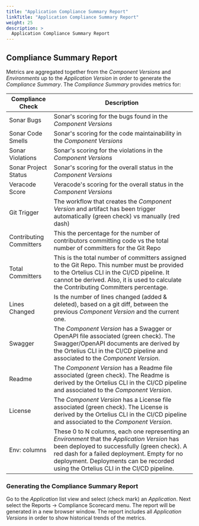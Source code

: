 ```yaml
---
title: "Application Compliance Summary Report"
linkTitle: "Application Compliance Summary Report"
weight: 25
description: >
  Application Compliance Summary Report
---
```


## Compliance Summary Report

Metrics are aggregated together from the _Component Versions_ and _Environments_ up to the _Application Version_ in order to generate the _Compliance Summary_.  The _Compliance Summary_ provides metrics for:

| Compliance Check | Description |
|------------------|-------------|
| Sonar Bugs | Sonar's scoring for the bugs found in the _Component Versions_ |
| Sonar Code Smells | Sonar's scoring for the code maintainability in the _Component Versions_ |
| Sonar Violations | Sonar's scoring for the violations in the _Component Versions_ |
| Sonar Project Status | Sonar's scoring for the overall status in the _Component Versions_ |
| Veracode Score | Veracode's scoring for the overall status in the _Component Versions_ |
| Git Trigger | The workflow that creates the _Component Version_ and artifact has been trigger automatically (green check) vs manually (red dash) |
| Contributing Committers | This the percentage for the number of contributors committing code vs the total number of committers for the Git Repo |
| Total Committers | This is the total number of committers assigned to the Git Repo.  This number must be provided to the Ortelius CLI in the CI/CD pipeline.  It cannot be derived.  Also, it is used to calculate the Contributing Committers percentage. |
| Lines Changed | Is the number of lines changed (added & deleted), based on a git diff, between the previous _Component Version_ and the current one. |
| Swagger | The _Component Version_ has a Swagger or OpenAPI file associated (green check). The Swagger/OpenAPI documents are derived by the Ortelius CLI in the CI/CD pipeline and associated to the _Component Version_. |
| Readme | The _Component Version_ has a Readme file associated (green check). The Readme is derived by the Ortelius CLI in the CI/CD pipeline and associated to the _Component Version_. |
| License | The _Component Version_ has a License file associated (green check). The License is derived by the Ortelius CLI in the CI/CD pipeline and associated to the _Component Version_. |
| Env: columns | These 0 to N columns, each one representing an _Environment_ that the _Application Version_ has been deployed to successfully (green check). A red dash for a failed deployment. Empty for no deployment.  Deployments can be recorded using the Ortelius CLI in the CI/CD pipeline. |

### Generating the Compliance Summary Report

Go to the _Application_ list view and select (check mark) an _Application_.  Next select the Reports -> Compliance Scorecard menu.  The report will be generated in a new browser window.  The report includes all _Application Versions_ in order to show historical trends of the metrics.
